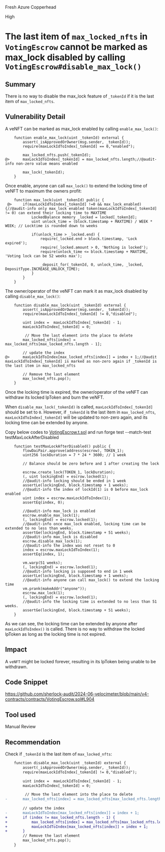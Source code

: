 Fresh Azure Copperhead

High

# The last item of `max_locked_nfts` in `VotingEscrow` cannot be marked as max_lock disabled by calling `VotingEscrow#disable_max_lock()`

## Summary
There is no way to disable the max_lock feature of `_tokenId` if it is the last item of `max_locked_nfts`.

## Vulnerability Detail
A veNFT can be marked as max_lock enabled by calling `enable_max_lock()`:
```solidity
    function enable_max_lock(uint _tokenId) external {
        assert(_isApprovedOrOwner(msg.sender, _tokenId));
        require(maxLockIdToIndex[_tokenId] == 0,"enabled");

        max_locked_nfts.push(_tokenId);
@>      maxLockIdToIndex[_tokenId] = max_locked_nfts.length;//@audit-info non-zero value means enabled

        max_lock(_tokenId);
    }
```
Once enable, anyone can call `max_lock()` to extend the locking time of veNFT to maximum the owners profit:
```solidity
    function max_lock(uint _tokenId) public {
 @>     if(maxLockIdToIndex[_tokenId] !=0 && max_lock_enabled) {//@audit-info only max_lock enabled token(maxLockIdToIndex[_tokenId] != 0) can extend their locking time to MAXTIME
            LockedBalance memory _locked = locked[_tokenId];
            uint unlock_time = (block.timestamp + MAXTIME) / WEEK * WEEK; // Locktime is rounded down to weeks

            if(unlock_time > _locked.end) {
                require(_locked.end > block.timestamp, 'Lock expired');
                require(_locked.amount > 0, 'Nothing is locked');
                require(unlock_time <= block.timestamp + MAXTIME, 'Voting lock can be 52 weeks max');

                _deposit_for(_tokenId, 0, unlock_time, _locked, DepositType.INCREASE_UNLOCK_TIME);
            }
        }
    }
```
The owner/operator of the veNFT can mark it as max_lock disabled by calling `disable_max_lock()`:
```solidity
    function disable_max_lock(uint _tokenId) external {
        assert(_isApprovedOrOwner(msg.sender, _tokenId));
        require(maxLockIdToIndex[_tokenId] != 0,"disabled");

        uint index =  maxLockIdToIndex[_tokenId] - 1;
        maxLockIdToIndex[_tokenId] = 0;

         // Move the last element into the place to delete
        max_locked_nfts[index] = max_locked_nfts[max_locked_nfts.length - 1];
        
        // update the index 
@>      maxLockIdToIndex[max_locked_nfts[index]] = index + 1;//@audit maxLockIdToIndex[_tokenId] is marked as non-zero again if _tokenId is the last item in max_locked_nfts
        
        // Remove the last element
        max_locked_nfts.pop();
    }
```
Once the locking time is expired, the owner/operator of the veNFT can withdraw its locked lpToken and burn the veNFT.

When `disable_max_lock(_tokenId)` is called, `maxLockIdToIndex[_tokenId]` should be set to `0`. However, if `_tokenId` is the last item in `max_locked_nfts`, `maxLockIdToIndex[_tokenId]` will be updated to non-zero again, and its locking time can be extended by anyone.

Copy below codes to [VotingEscrow.t.sol](https://github.com/sherlock-audit/2024-06-velocimeter/blob/main/v4-contracts/test/VotingEscrow.t.sol) and run forge test --match-test testMaxLockAfterDisabled
```solidity
    function testMaxLockAfterDisabled() public {
        flowDaiPair.approve(address(escrow), TOKEN_1);
        uint256 lockDuration = 7 * 24 * 3600; // 1 week

        // Balance should be zero before and 1 after creating the lock
        
        escrow.create_lock(TOKEN_1, lockDuration);
        (, uint lockingEnd) = escrow.locked(1);
        //@audit-info locking should be ended in 1 week
        assertLe(lockingEnd, block.timestamp + 1 weeks);
        //@audit-info the index of lockId(1) is 0 before max_lock enabled
        uint index = escrow.maxLockIdToIndex(1);
        assertEq(index, 0);

        //@audit-info max_lock is enabled
        escrow.enable_max_lock(1);
        (, lockingEnd) = escrow.locked(1);
        //@audit-info once max_lock enabled, locking time can be extended to no less than weeks.
        assertGe(lockingEnd, block.timestamp + 51 weeks);
        //@audit-info max_lock is disabled
        escrow.disable_max_lock(1);
        //@audit-info the index was not reset to 0
        index = escrow.maxLockIdToIndex(1);
        assertEq(index, 1);

        vm.warp(51 weeks);
        (, lockingEnd) = escrow.locked(1);
        //@audit-info locking is supposed to end in 1 week
        assertLe(lockingEnd, block.timestamp + 1 weeks);
        //@audit-info anyone can call max_lock() to extend the locking time
        vm.prank(makeAddr("anyone"));
        escrow.max_lock(1);
        (, lockingEnd) = escrow.locked(1);
        //@audit-info the locking time is extended to no less than 51 weeks.
        assertGe(lockingEnd, block.timestamp + 51 weeks);
    }
```
As we can see, the locking time can be extended by anyone after `maxLockIdToIndex()` is called. There is no way to withdraw the locked lpToken as long as the locking time is not expired.
## Impact
A `veNFT` might be locked forever, resulting in its lpToken being unable to be withdrawn.
## Code Snippet
https://github.com/sherlock-audit/2024-06-velocimeter/blob/main/v4-contracts/contracts/VotingEscrow.sol#L904
## Tool used

Manual Review

## Recommendation
Check if `_tokenId` is the last item of `max_locked_nfts`:
```diff
    function disable_max_lock(uint _tokenId) external {
        assert(_isApprovedOrOwner(msg.sender, _tokenId));
        require(maxLockIdToIndex[_tokenId] != 0,"disabled");

        uint index =  maxLockIdToIndex[_tokenId] - 1;
        maxLockIdToIndex[_tokenId] = 0;

         // Move the last element into the place to delete
-       max_locked_nfts[index] = max_locked_nfts[max_locked_nfts.length - 1];
        
        // update the index 
-       maxLockIdToIndex[max_locked_nfts[index]] = index + 1;
+       if (index != max_locked_nfts.length - 1) {
+           max_locked_nfts[index] = max_locked_nfts[max_locked_nfts.length - 1];            
+           maxLockIdToIndex[max_locked_nfts[index]] = index + 1;
+       }        
        // Remove the last element
        max_locked_nfts.pop();
    }
```
